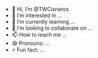 - 👋 Hi, I’m @TWCisneros
- 👀 I’m interested in ...
- 🌱 I’m currently learning ...
- 💞️ I’m looking to collaborate on ...
- 📫 How to reach me ...
- 😄 Pronouns: ...
- ⚡ Fun fact: ...

<!---
TWCisneros/TWCisneros is a ✨ special ✨ repository because its `README.md` (this file) appears on your GitHub profile.
You can click the Preview link to take a look at your changes.
--->
